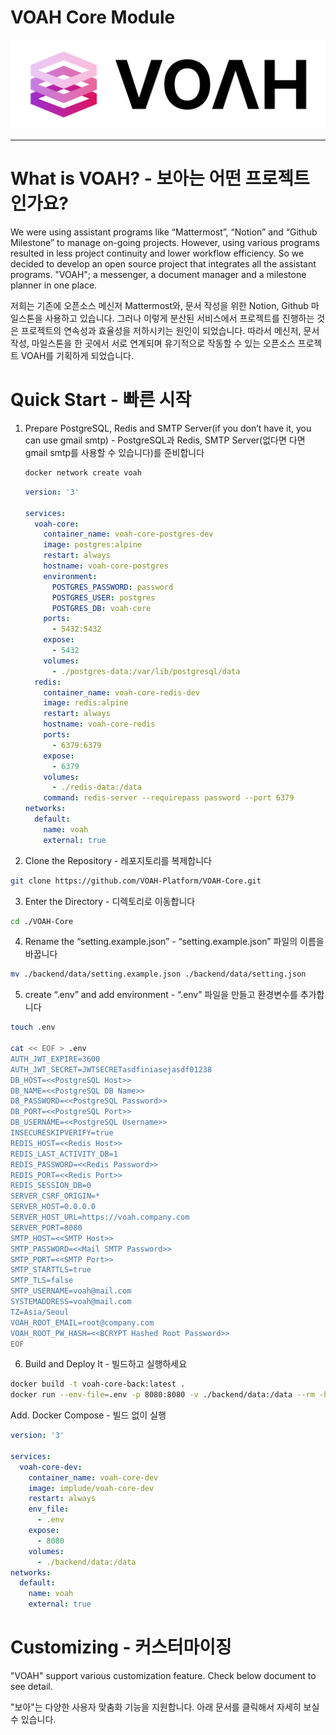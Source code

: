 # VOAH Core Module

![voah-logo-with-text.png](docs/voah-logo-with-text.png)

---

# What is VOAH? - 보아는 어떤 프로젝트인가요?

We were using assistant programs like “Mattermost”, “Notion” and “Github Milestone” to manage on-going projects. However, using various programs resulted in less project continuity and lower workflow efficiency. So we decided to develop an open source project that integrates all the assistant programs. "VOAH"; a messenger, a document manager and a milestone planner in one place.

저희는 기존에 오픈소스 메신저 Mattermost와, 문서 작성을 위한 Notion, Github 마일스톤을 사용하고 있습니다. 그러나 이렇게 분산된 서비스에서 프로젝트를 진행하는 것은 프로젝트의 연속성과 효율성을 저하시키는 원인이 되었습니다. 따라서 메신저, 문서 작성, 마일스톤을 한 곳에서 서로 연계되며 유기적으로 작동할 수 있는 오픈소스 프로젝트 VOAH를 기획하게 되었습니다.

# Quick Start - 빠른 시작

1. Prepare PostgreSQL, Redis and SMTP Server(if you don’t have it, you can use gmail smtp) - PostgreSQL과 Redis, SMTP Server(없다면 다면 gmail smtp를 사용할 수 있습니다)를 준비합니다
   ```bash
   docker network create voah
   ```
   ```yaml
   version: '3'

   services:
     voah-core:
       container_name: voah-core-postgres-dev
       image: postgres:alpine
       restart: always
       hostname: voah-core-postgres
       environment:
         POSTGRES_PASSWORD: password
         POSTGRES_USER: postgres
         POSTGRES_DB: voah-core
       ports:
         - 5432:5432
       expose:
         - 5432
       volumes:
         - ./postgres-data:/var/lib/postgresql/data
     redis:
       container_name: voah-core-redis-dev
       image: redis:alpine
       restart: always
       hostname: voah-core-redis
       ports:
         - 6379:6379
       expose:
         - 6379
       volumes:
         - ./redis-data:/data
       command: redis-server --requirepass password --port 6379
   networks:
     default:
       name: voah
       external: true
   ```

2. Clone the Repository - 레포지토리를 복제합니다

```bash
git clone https://github.com/VOAH-Platform/VOAH-Core.git
```

3. Enter the Directory - 디렉토리로 이동합니다

```bash
cd ./VOAH-Core
```

4. Rename the “setting.example.json” - “setting.example.json” 파일의 이름을 바꿉니다

```bash
mv ./backend/data/setting.example.json ./backend/data/setting.json
```

5. create “.env” and add environment - “.env” 파일을 만들고 환경변수를 추가합니다

```bash
touch .env

cat << EOF > .env
AUTH_JWT_EXPIRE=3600
AUTH_JWT_SECRET=JWTSECRETasdfiniasejasdf01238
DB_HOST=<<PostgreSQL Host>>
DB_NAME=<<PostgreSQL DB Name>>
DB_PASSWORD=<<PostgreSQL Password>>
DB_PORT=<<PostgreSQL Port>>
DB_USERNAME=<<PostgreSQL Username>>
INSECURESKIPVERIFY=true
REDIS_HOST=<<Redis Host>>
REDIS_LAST_ACTIVITY_DB=1
REDIS_PASSWORD=<<Redis Password>>
REDIS_PORT=<<Redis Port>>
REDIS_SESSION_DB=0
SERVER_CSRF_ORIGIN=*
SERVER_HOST=0.0.0.0
SERVER_HOST_URL=https://voah.company.com
SERVER_PORT=8080
SMTP_HOST=<<SMTP Host>>
SMTP_PASSWORD=<<Mail SMTP Password>>
SMTP_PORT=<<SMTP Port>>
SMTP_STARTTLS=true
SMTP_TLS=false
SMTP_USERNAME=voah@mail.com
SYSTEMADDRESS=voah@mail.com
TZ=Asia/Seoul
VOAH_ROOT_EMAIL=root@company.com
VOAH_ROOT_PW_HASH=<<BCRYPT Hashed Root Password>>
EOF
```

6. Build and Deploy It - 빌드하고 실행하세요

```bash
docker build -t voah-core-back:latest .
docker run --env-file=.env -p 8080:8080 -v ./backend/data:/data --rm -h voah-core --name voah-core voah-core-back:latest
```
Add. Docker Compose - 빌드 없이 실행
   ```yaml
   version: '3'
   
   services:
     voah-core-dev:
       container_name: voah-core-dev
       image: implude/voah-core-dev
       restart: always
       env_file:
         - .env
       expose:
         - 8080
       volumes:
         - ./backend/data:/data
   networks:
     default:
       name: voah
       external: true
   ```
# Customizing - 커스터마이징

"VOAH" support various customization feature. Check below document to see detail.

"보아"는 다양한 사용자 맞춤화 기능을 지원합니다. 아래 문서를 클릭해서 자세히 보실 수 있습니다.
